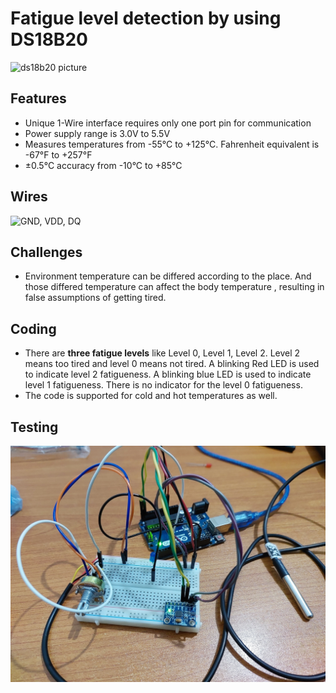 # Fatigue level detection by using DS18B20

![ds18b20 picture](https://techshop.lk/cdn/shop/products/DS18B20.jpg?v=1676439313)

## Features

- Unique 1-Wire interface requires only one port pin for communication
- Power supply range is 3.0V to 5.5V
- Measures temperatures from -55°C to +125°C. Fahrenheit equivalent is -67°F to +257°F
- ±0.5°C accuracy from -10°C to +85°C

## Wires

![GND, VDD, DQ](https://i0.wp.com/randomnerdtutorials.com/wp-content/uploads/2019/07/DS18B20-tempeature-sensor-pinout.jpg?w=750&quality=100&strip=all&ssl=1)

## Challenges

- Environment temperature can be differed according to the place. And those differed temperature can affect the body temperature , resulting in false assumptions of getting tired.

## Coding

- There are **three fatigue levels** like Level 0, Level 1, Level 2. Level 2 means too tired and level 0 means not tired. A blinking Red LED is used to indicate level 2 fatigueness. A blinking blue LED is used to indicate level 1 fatigueness. There is no indicator for the level 0 fatigueness.
- The code is supported for cold and hot temperatures as well.

## Testing

![setting up using arduino nano board](https://github.com/hhadithya/rhyme-jacket/blob/main/Progress/Hardware/DS18B20_test.jpg?raw=true)
